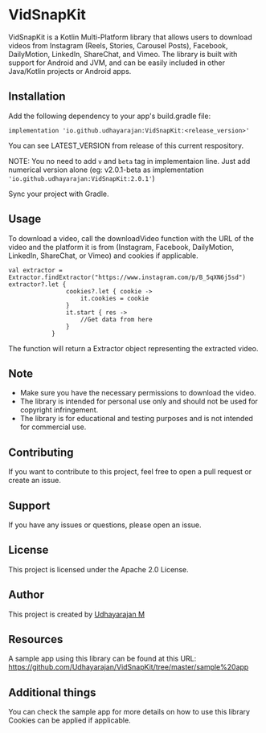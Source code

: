 # VidSnapKit
VidSnapKit is a Kotlin Multi-Platform library that allows users to download videos from Instagram (Reels, Stories, Carousel Posts), Facebook, DailyMotion, LinkedIn, ShareChat, and Vimeo. The library is built with support for Android and JVM, and can be easily included in other Java/Kotlin projects or Android apps.

## Installation
Add the following dependency to your app's build.gradle file:


    implementation 'io.github.udhayarajan:VidSnapKit:<release_version>'

You can see LATEST_VERSION from release of this current respository.

NOTE: You no need to add `v` and `beta` tag in implementaion line. Just add numerical version alone (eg: v2.0.1-beta as implementation `'io.github.udhayarajan:VidSnapKit:2.0.1'`)

Sync your project with Gradle.


## Usage
To download a video, call the downloadVideo function with the URL of the video and the platform it is from (Instagram, Facebook, DailyMotion, LinkedIn, ShareChat, or Vimeo) and cookies if applicable.


    val extractor = Extractor.findExtractor("https://www.instagram.com/p/B_5qXN6j5sd")
    extractor?.let {
                    cookies?.let { cookie ->
                        it.cookies = cookie
                    }
                    it.start { res ->
                        //Get data from here
                    }
                }
The function will return a Extractor object representing the extracted video.

## Note
- Make sure you have the necessary permissions to download the video.
- The library is intended for personal use only and should not be used for copyright infringement.
- The library is for educational and testing purposes and is not intended for commercial use.

## Contributing
If you want to contribute to this project, feel free to open a pull request or create an issue.

## Support
If you have any issues or questions, please open an issue.

## License
This project is licensed under the Apache 2.0 License.

## Author
This project is created by [Udhayarajan M](https://linktr.ee/udhayarajan_m)

## Resources
A sample app using this library can be found at this URL: https://github.com/Udhayarajan/VidSnapKit/tree/master/sample%20app

## Additional things
You can check the sample app for more details on how to use this library
Cookies can be applied if applicable.
